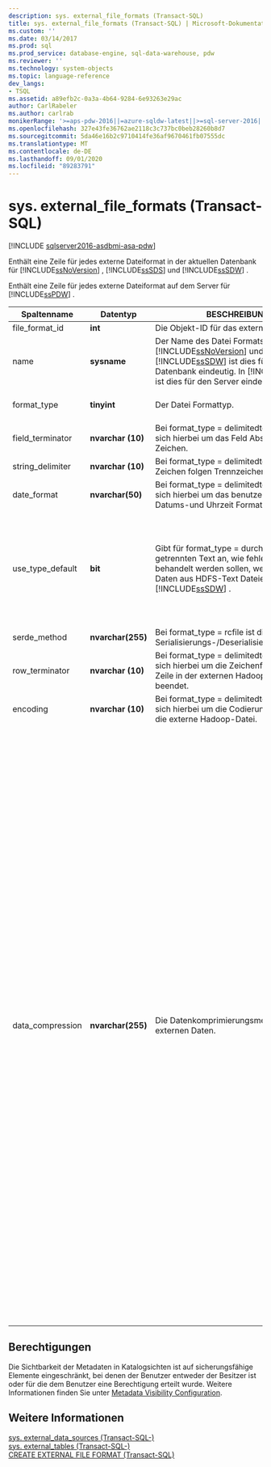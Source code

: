 ```yaml
---
description: sys. external_file_formats (Transact-SQL)
title: sys. external_file_formats (Transact-SQL) | Microsoft-Dokumentation
ms.custom: ''
ms.date: 03/14/2017
ms.prod: sql
ms.prod_service: database-engine, sql-data-warehouse, pdw
ms.reviewer: ''
ms.technology: system-objects
ms.topic: language-reference
dev_langs:
- TSQL
ms.assetid: a89efb2c-0a3a-4b64-9284-6e93263e29ac
author: CarlRabeler
ms.author: carlrab
monikerRange: '>=aps-pdw-2016||=azure-sqldw-latest||>=sql-server-2016||=sqlallproducts-allversions||>=sql-server-linux-2017||=azuresqldb-mi-current'
ms.openlocfilehash: 327e43fe36762ae2118c3c737bc0beb28260b8d7
ms.sourcegitcommit: 5da46e16b2c9710414fe36af9670461fb07555dc
ms.translationtype: MT
ms.contentlocale: de-DE
ms.lasthandoff: 09/01/2020
ms.locfileid: "89283791"
---
```

# <a name="sysexternal_file_formats-transact-sql"></a>sys. external_file_formats (Transact-SQL)
[!INCLUDE [sqlserver2016-asdbmi-asa-pdw](../../includes/applies-to-version/sqlserver2016-asdbmi-asa-pdw.md)]

  Enthält eine Zeile für jedes externe Dateiformat in der aktuellen Datenbank für [!INCLUDE[ssNoVersion](../../includes/ssnoversion-md.md)] , [!INCLUDE[ssSDS](../../includes/sssds-md.md)] und [!INCLUDE[ssSDW](../../includes/sssdw-md.md)] .  
  
 Enthält eine Zeile für jedes externe Dateiformat auf dem Server für [!INCLUDE[ssPDW](../../includes/sspdw-md.md)] .  
  
|Spaltenname|Datentyp|BESCHREIBUNG|Range|  
|-----------------|---------------|-----------------|-----------|  
|file_format_id|**int**|Die Objekt-ID für das externe Dateiformat.||  
|name|**sysname**|Der Name des Datei Formats. in [!INCLUDE[ssNoVersion](../../includes/ssnoversion-md.md)] und [!INCLUDE[ssSDW](../../includes/sssdw-md.md)] ist dies für die-Datenbank eindeutig. In [!INCLUDE[ssPDW](../../includes/sspdw-md.md)] ist dies für den Server eindeutig.||  
|format_type|**tinyint**|Der Datei Formattyp.|delimitedtext, rcfile, Orc, Parkett|  
|field_terminator|**nvarchar (10)**|Bei format_type = delimitedtext handelt es sich hierbei um das Feld Abschluss Zeichen.||  
|string_delimiter|**nvarchar (10)**|Bei format_type = delimitedtext ist dies das Zeichen folgen Trennzeichen.||  
|date_format|**nvarchar(50)**|Bei format_type = delimitedtext handelt es sich hierbei um das benutzerdefinierte Datums-und Uhrzeit Format.||  
|use_type_default|**bit**|Gibt für format_type = durch Trennzeichen getrennten Text an, wie fehlende Werte behandelt werden sollen, wenn polybase Daten aus HDFS-Text Dateien in importiert [!INCLUDE[ssSDW](../../includes/sssdw-md.md)] .|0-fehlende Werte als Zeichenfolge ' NULL ' speichern.<br /><br /> 1: speichert fehlende Werte als Spalten Standardwert.|  
|serde_method|**nvarchar(255)**|Bei format_type = rcfile ist dies die Serialisierungs-/Deserialisierungsmethode.||  
|row_terminator|**nvarchar (10)**|Bei format_type = delimitedtext handelt es sich hierbei um die Zeichenfolge, die jede Zeile in der externen Hadoop-Datei beendet.|Immer ' \n '.|  
|encoding|**nvarchar (10)**|Bei format_type = delimitedtext handelt es sich hierbei um die Codierungsmethode für die externe Hadoop-Datei.|Immer "utf8".|  
|data_compression|**nvarchar(255)**|Die Datenkomprimierungsmethode für die externen Daten.|Für format_type = delimitedtext:<br /><br /> -' org. Apache. Hadoop. IO. compress. defaultcodec '<br />-' org. Apache. Hadoop. IO. compress. gzipcodec '<br /><br /> Für format_type = rcfile:<br /><br /> -' org. Apache. Hadoop. IO. compress. defaultcodec '<br /><br /> Für format_type = Orc:<br /><br /> -' org. Apache. Hadoop. IO. compress. defaultcodec '<br />-' org. Apache. Hadoop. IO. compress. snappycodec '<br /><br /> Für format_type = Parkett:<br /><br /> -' org. Apache. Hadoop. IO. compress. gzipcodec '<br />-' org. Apache. Hadoop. IO. compress. snappycodec '|  
  
## <a name="permissions"></a>Berechtigungen  
 Die Sichtbarkeit der Metadaten in Katalogsichten ist auf sicherungsfähige Elemente eingeschränkt, bei denen der Benutzer entweder der Besitzer ist oder für die dem Benutzer eine Berechtigung erteilt wurde. Weitere Informationen finden Sie unter [Metadata Visibility Configuration](../../relational-databases/security/metadata-visibility-configuration.md).  
  
## <a name="see-also"></a>Weitere Informationen  
 [sys. external_data_sources &#40;Transact-SQL-&#41;](../../relational-databases/system-catalog-views/sys-external-data-sources-transact-sql.md)   
 [sys. external_tables &#40;Transact-SQL-&#41;](../../relational-databases/system-catalog-views/sys-external-tables-transact-sql.md)   
 [CREATE EXTERNAL FILE FORMAT &#40;Transact-SQL&#41;](../../t-sql/statements/create-external-file-format-transact-sql.md)  
  
  
